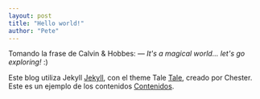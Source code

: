 ```yaml
---
layout: post
title: "Hello world!"
author: "Pete"
---
```


Tomando la frase de Calvin & Hobbes: <cite>&mdash; It's a magical world... let's go exploring!</cite> :)

Este blog utiliza Jekyll [Jekyll](https://livefromsec.github.io/2017-03-10/welcome-to-jekyll), con el theme Tale [Tale](https://livefromsec.github.io/2017-03-29/introducing-tale), creado por Chester. Este es un ejemplo de los contenidos [Contenidos](https://livefromsec.github.io/2017-03-16/example-content).
